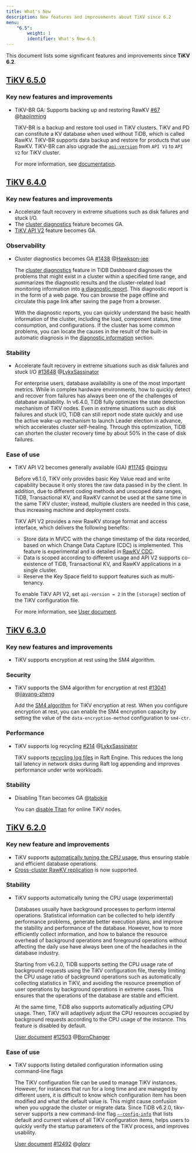 ```yaml
---
title: What's New
description: New features and improvements about TiKV since 6.2
menu:
    "6.5":
        weight: 1
        identifier: What's New-6.5
---
```


This document lists some significant features and improvements since **TiKV 6.2**.

## [TiKV 6.5.0](https://docs.pingcap.com/tidb/v6.5/release-6.5.0)

### Key new features and improvements

* TiKV-BR GA: Supports backing up and restoring RawKV [#67](https://github.com/tikv/migration/issues/67) @[haojinming](https://github.com/haojinming)

    TiKV-BR is a backup and restore tool used in TiKV clusters. TiKV and PD can constitute a KV database when used without TiDB, which is called RawKV. TiKV-BR supports data backup and restore for products that use RawKV. TiKV-BR can also upgrade the [`api-version`](https://docs.pingcap.com/tidb/stable/tikv-configuration-file#api-version-new-in-v610) from `API V1` to `API V2` for TiKV cluster.

    For more information, see [documentation](https://tikv.org/docs/latest/concepts/explore-tikv-features/backup-restore/).



## [TiKV 6.4.0](https://docs.pingcap.com/tidb/v6.4/release-6.4.0)

### Key new features and improvements

- Accelerate fault recovery in extreme situations such as disk failures and stuck I/O.
- The [cluster diagnostics](https://docs.pingcap.com/tidb/v6.4/dashboard-diagnostics-access) feature becomes GA.
- [TiKV API V2](../../concepts/explore-tikv-features/api-v2) feature becomes GA.

### Observability

* Cluster diagnostics becomes GA [#1438](https://github.com/pingcap/tidb-dashboard/issues/1438) @[Hawkson-jee](https://github.com/Hawkson-jee)

    The [cluster diagnostics](https://docs.pingcap.com/tidb/v6.4/dashboard-diagnostics-access) feature in TiDB Dashboard diagnoses the problems that might exist in a cluster within a specified time range, and summarizes the diagnostic results and the cluster-related load monitoring information into [a diagnostic report](https://docs.pingcap.com/tidb/v6.4/dashboard-diagnostics-report). This diagnostic report is in the form of a web page. You can browse the page offline and circulate this page link after saving the page from a browser.

    With the diagnostic reports, you can quickly understand the basic health information of the cluster, including the load, component status, time consumption, and configurations. If the cluster has some common problems, you can locate the causes in the result of the built-in automatic diagnosis in the [diagnostic information](https://docs.pingcap.com/tidb/v6.4/dashboard-diagnostics-report#diagnostic-information) section.

### Stability

* Accelerate fault recovery in extreme situations such as disk failures and stuck I/O [#13648](https://github.com/tikv/tikv/issues/13648) @[LykxSassinator](https://github.com/LykxSassinator)

    For enterprise users, database availability is one of the most important metrics. While in complex hardware environments, how to quickly detect and recover from failures has always been one of the challenges of database availability. In v6.4.0, TiDB fully optimizes the state detection mechanism of TiKV nodes. Even in extreme situations such as disk failures and stuck I/O, TiDB can still report node state quickly and use the active wake-up mechanism to launch Leader election in advance, which accelerates cluster self-healing. Through this optimization, TiDB can shorten the cluster recovery time by about 50% in the case of disk failures.

### Ease of use

* TiKV API V2 becomes generally available (GA) [#11745](https://github.com/tikv/tikv/issues/11745) @[pingyu](https://github.com/pingyu)

    Before v6.1.0, TiKV only provides basic Key Value read and write capability because it only stores the raw data passed in by the client. In addition, due to different coding methods and unscoped data ranges, TiDB, Transactional KV, and RawKV cannot be used at the same time in the same TiKV cluster; instead, multiple clusters are needed in this case, thus increasing machine and deployment costs.

    TiKV API V2 provides a new RawKV storage format and access interface, which delivers the following benefits:

    - Store data in MVCC with the change timestamp of the data recorded, based on which Change Data Capture (CDC) is implemented. This feature is experimental and is detailed in [RawKV CDC](../../concepts/explore-tikv-features/cdc/cdc).
    - Data is scoped according to different usage and API V2 supports co-existence of TiDB, Transactional KV, and RawKV applications in a single cluster.
    - Reserve the Key Space field to support features such as multi-tenancy.

  To enable TiKV API V2, set `api-version = 2` in the `[storage]` section of the TiKV configuration file.

  For more information, see [User document](https://docs.pingcap.com/tidb/v6.4/tikv-configuration-file#api-version-new-in-v610).



## [TiKV 6.3.0](https://docs.pingcap.com/tidb/v6.3/release-6.3.0)

### Key new features and improvements

- TiKV supports encryption at rest using the SM4 algorithm.

### Security

* TiKV supports the SM4 algorithm for encryption at rest [#13041](https://github.com/tikv/tikv/issues/13041) @[jiayang-zheng](https://github.com/jiayang-zheng)

    Add the [SM4 algorithm](https://docs.pingcap.com/tidb/v6.3/encryption-at-rest) for TiKV encryption at rest. When you configure encryption at rest, you can enable the SM4 encryption capacity by setting the value of the `data-encryption-method` configuration to `sm4-ctr`.

### Performance

* TiKV supports log recycling [#214](https://github.com/tikv/raft-engine/issues/214) @[LykxSassinator](https://github.com/LykxSassinator)

    TiKV supports [recycling log files](https://docs.pingcap.com/tidb/v6.3/tikv-configuration-file#enable-log-recycle-new-in-v630) in Raft Engine. This reduces the long tail latency in network disks during Raft log appending and improves performance under write workloads.

### Stability

* Disabling Titan becomes GA @[tabokie](https://github.com/tabokie)

    You can [disable Titan](https://docs.pingcap.com/tidb/v6.3/titan-configuration#disable-titan) for online TiKV nodes.



## [TiKV 6.2.0](https://docs.pingcap.com/tidb/v6.2/release-6.2.0)

### Key new feature and improvements

* TiKV supports [automatically tuning the CPU usage](https://docs.pingcap.com/tidb/v6.2/tikv-configuration-file#background-quota-limiter), thus ensuring stable and efficient database operations.
* [Cross-cluster RawKV replication](../../concepts/explore-tikv-features/cdc/cdc) is now supported.

### Stability

* TiKV supports automatically tuning the CPU usage (experimental)

    Databases usually have background processes to perform internal operations. Statistical information can be collected to help identify performance problems, generate better execution plans, and improve the stability and performance of the database. However, how to more efficiently collect information, and how to balance the resource overhead of background operations and foreground operations without affecting the daily use have always been one of the headaches in the database industry.

    Starting from v6.2.0, TiDB supports setting the CPU usage rate of background requests using the TiKV configuration file, thereby limiting the CPU usage ratio of background operations such as automatically collecting statistics in TiKV, and avoiding the resource preemption of user operations by background operations in extreme cases. This ensures that the operations of the database are stable and efficient.

    At the same time, TiDB also supports automatically adjusting CPU usage. Then, TiKV will adaptively adjust the CPU resources occupied by background requests according to the CPU usage of the instance. This feature is disabled by default.

    [User document](https://docs.pingcap.com/tidb/v6.2/tikv-configuration-file#background-quota-limiter) [#12503](https://github.com/tikv/tikv/issues/12503) @[BornChanger](https://github.com/BornChanger)

### Ease of use

* TiKV supports listing detailed configuration information using command-line flags

    The TiKV configuration file can be used to manage TiKV instances. However, for instances that run for a long time and are managed by different users, it is difficult to know which configuration item has been modified and what the default value is. This might cause confusion when you upgrade the cluster or migrate data. Since TiDB v6.2.0, tikv-server supports a new command-line flag [`—-config-info`](https://docs.pingcap.com/tidb/v6.2/command-line-flags-for-tikv-configuration#--config-info-format) that lists default and current values of all TiKV configuration items, helps users to quickly verify the startup parameters of the TiKV process, and improves usability.

    [User document](https://docs.pingcap.com/tidb/v6.2/command-line-flags-for-tikv-configuration#--config-info-format) [#12492](https://github.com/tikv/tikv/issues/12492) @[glorv](https://github.com/glorv)
